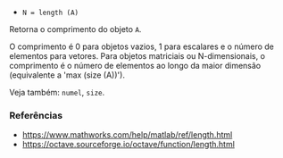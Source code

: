 - `N = length (A)`

Retorna o comprimento do objeto `A`.

O comprimento é 0 para objetos vazios, 1 para escalares e o número de elementos
para vetores. Para objetos matriciais ou N-dimensionais, o comprimento é o
número de elementos ao longo da maior dimensão (equivalente a 'max (size
(A))').

Veja também: `numel`, `size`.

### Referências

- https://www.mathworks.com/help/matlab/ref/length.html
- https://octave.sourceforge.io/octave/function/length.html

